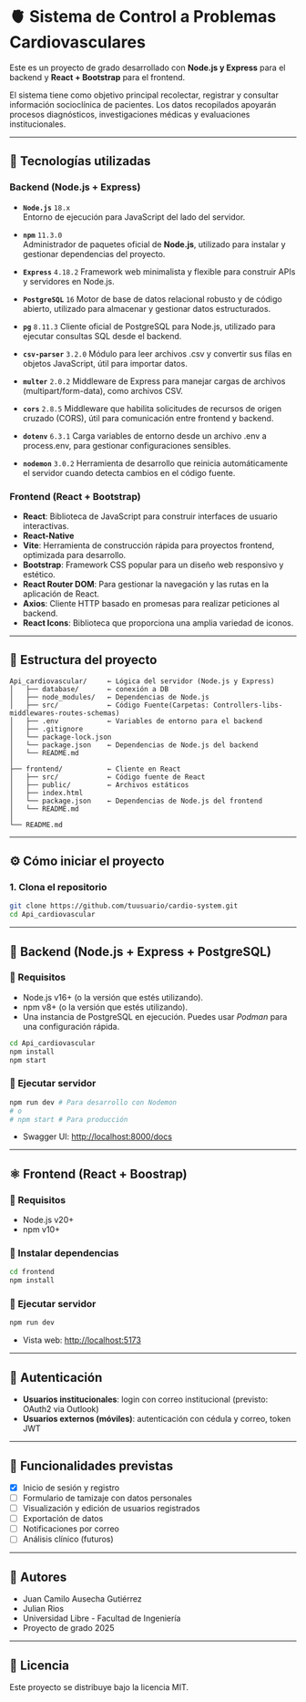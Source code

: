 # 🫀 Sistema de Control a Problemas Cardiovasculares

Este es un proyecto de grado desarrollado con **Node.js y Express** para el backend y **React + Bootstrap** para el frontend.

El sistema tiene como objetivo principal recolectar, registrar y consultar información socioclínica de pacientes. Los datos recopilados apoyarán procesos diagnósticos, investigaciones médicas y evaluaciones institucionales.

---

## 🚀 Tecnologías utilizadas

### Backend (Node.js + Express)

- **`Node.js`** `18.x`  
Entorno de ejecución para JavaScript del lado del servidor.

- **`npm`** `11.3.0`  
  Administrador de paquetes oficial de **Node.js**, utilizado para instalar y gestionar dependencias del proyecto.

- **`Express`** `4.18.2`
Framework web minimalista y flexible para construir APIs y servidores en Node.js.

- **`PostgreSQL`** `16`
Motor de base de datos relacional robusto y de código abierto, utilizado para almacenar y gestionar datos estructurados.

- **`pg`** `8.11.3`
Cliente oficial de PostgreSQL para Node.js, utilizado para ejecutar consultas SQL desde el backend.

- **`csv-parser`** `3.2.0`
Módulo para leer archivos .csv y convertir sus filas en objetos JavaScript, útil para importar datos.

- **`multer`** `2.0.2`
Middleware de Express para manejar cargas de archivos (multipart/form-data), como archivos CSV.

- **`cors`** `2.8.5`
Middleware que habilita solicitudes de recursos de origen cruzado (CORS), útil para comunicación entre frontend y backend.

- **`dotenv`** `6.3.1`
Carga variables de entorno desde un archivo .env a process.env, para gestionar configuraciones sensibles.

- **`nodemon`** `3.0.2`
Herramienta de desarrollo que reinicia automáticamente el servidor cuando detecta cambios en el código fuente.

### Frontend (React + Bootstrap)

- **React**: Biblioteca de JavaScript para construir interfaces de usuario interactivas.
- **React-Native**
- **Vite**: Herramienta de construcción rápida para proyectos frontend, optimizada para desarrollo.
- **Bootstrap**: Framework CSS popular para un diseño web responsivo y estético.
- **React Router DOM**: Para gestionar la navegación y las rutas en la aplicación de React.
- **Axios**: Cliente HTTP basado en promesas para realizar peticiones al backend.
- **React Icons**: Biblioteca que proporciona una amplia variedad de iconos.

---

## 📂 Estructura del proyecto

```
Api_cardiovascular/     ← Lógica del servidor (Node.js y Express)
│   ├── database/       ← conexión a DB
│   ├── node_modules/   ← Dependencias de Node.js
│   ├── src/            ← Código Fuente(Carpetas: Controllers-libs-middlewares-routes-schemas)
│   ├── .env            ← Variables de entorno para el backend
│   ├── .gitignore      
│   └── package-lock.json 
│   └── package.json    ← Dependencias de Node.js del backend
│   └── README.md   
│
├── frontend/           ← Cliente en React
│   ├── src/            ← Código fuente de React
│   ├── public/         ← Archivos estáticos
│   ├── index.html
│   └── package.json    ← Dependencias de Node.js del frontend
│   └── README.md
│
└── README.md
```

---

## ⚙️ Cómo iniciar el proyecto

### 1. Clona el repositorio

```bash
git clone https://github.com/tuusuario/cardio-system.git
cd Api_cardiovascular
```

---

## 🐍 Backend (Node.js + Express + PostgreSQL)

### 🔹 Requisitos
- Node.js v16+ (o la versión que estés utilizando).
- npm v8+ (o la versión que estés utilizando).
- Una instancia de PostgreSQL en ejecución. Puedes usar *Podman* para una configuración rápida.


```bash
cd Api_cardiovascular
npm install
npm start
```


### 🔹 Ejecutar servidor

```bash
npm run dev # Para desarrollo con Nodemon
# o
# npm start # Para producción
```

- Swagger UI: [http://localhost:8000/docs](http://localhost:8000/docs)

---

## ⚛️ Frontend (React + Boostrap)

### 🔹 Requisitos
- Node.js v20+
- npm v10+

### 🔹 Instalar dependencias

```bash
cd frontend
npm install
```

### 🔹 Ejecutar servidor

```bash
npm run dev
```

- Vista web: [http://localhost:5173](http://localhost:5173)

---

## 🔐 Autenticación

- **Usuarios institucionales**: login con correo institucional (previsto: OAuth2 via Outlook)
- **Usuarios externos (móviles)**: autenticación con cédula y correo, token JWT

---

## 🧪 Funcionalidades previstas

- [x] Inicio de sesión y registro
- [ ] Formulario de tamizaje con datos personales
- [ ] Visualización y edición de usuarios registrados
- [ ] Exportación de datos
- [ ] Notificaciones por correo
- [ ] Análisis clínico (futuros)

---

## 👥 Autores

- Juan Camilo Ausecha Gutiérrez
- Julian Rios
- Universidad Libre - Facultad de Ingeniería
- Proyecto de grado 2025

---

## 📄 Licencia

Este proyecto se distribuye bajo la licencia MIT.

